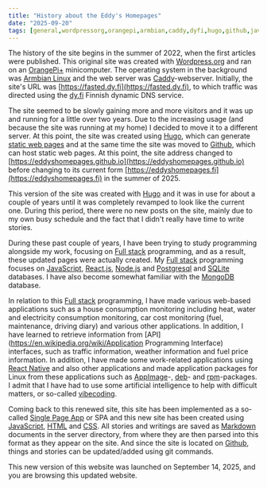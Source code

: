 ```yaml
---
title: "History about the Eddy's Homepages"
date: "2025-09-20"
tags: [general,wordpressorg,orangepi,armbian,caddy,dyfi,hugo,github,javascript,react,nodejs,postgresql,sqlite,mongodb,api,reactnative,appimage,deb,rpm,vibecoding,singlepageapp,html,css,markdown]
---
```


The history of the site begins in the summer of 2022, when the first articles were published. This original site was created with [Wordpress.org](https://wordpress.org/) and ran on an [OrangePi+](https://linux-sunxi.org/Xunlong_Orange_Pi_Plus) minicomputer. The operating system in the background was [Armbian Linux](https://www.armbian.com/) and the web server was [Caddy](https://caddyserver.com/)-webserver. Initially, the site's URL was [https://fasted.dy.fi](https://fasted.dy.fi), to which traffic was directed using the [dy.fi](https://www.dy.fi/) Finnish dynamic DNS service. 

The site seemed to be slowly gaining more and more visitors and it was up and running for a little over two years. Due to the increasing usage (and because the site was running at my home) I decided to move it to a different server. At this point, the site was created using [Hugo](https://gohugo.io/), which can generate [static web pages](https://en.wikipedia.org/wiki/Static_web_page) and at the same time the site was moved to [Github](https://github.com/), which can host static web pages. At this point, the site address changed to [https://eddyshomepages.github.io](https://eddyshomepages.github.io) before changing to its current form [https://eddyshomepages.fi](https://eddyshomepages.fi) in the summer of 2025.

This version of the site was created with [Hugo](https://gohugo.io/) and it was in use for about a couple of years until it was completely revamped to look like the current one. During this period, there were no new posts on the site, mainly due to my own busy schedule and the fact that I didn't really have time to write stories.

During these past couple of years, I have been trying to study programming alongside my work, focusing on [Full stack](https://www.w3schools.com/whatis/whatis_fullstack_js.asp) programming, and as a result, these updated pages were actually created. My [Full stack](https://www.w3schools.com/whatis/whatis_fullstack_js.asp) programming focuses on [JavaScript](https://en.wikipedia.org/wiki/JavaScript), [React.js](https://react.dev/), [Node.js](https://nodejs.org/en) and [Postgresql](https://www.postgresql.org/) and [SQLite](https://sqlite.org/) databases. I have also become somewhat familiar with the [MongoDB](https://www.mongodb.com/) database.

In relation to this [Full stack](https://www.w3schools.com/whatis/whatis_fullstack_js.asp) programming, I have made various web-based applications such as a house consumption monitoring including heat, water and electricity consumption monitoring, car cost monitoring (fuel, maintenance, driving diary) and various other applications. In addition, I have learned to retrieve information from [API](https://en.wikipedia.org/wiki/Application Programming Interface) interfaces, such as traffic information, weather information and fuel price information. In addition, I have made some work-related applications using [React Native](https://reactnative.dev/) and also other applications and made application packages for Linux from these applications such as [AppImage](https://appimage.org/)-, [deb](https://en.wikipedia.org/wiki/Deb_(file_format))- and [rpm](https://en.wikipedia.org/wiki/RPM_Package_Manager)-packages. I admit that I have had to use some artificial intelligence to help with difficult matters, or so-called [vibecoding](https://en.wikipedia.org/wiki/Vibe_coding).

Coming back to this renewed site, this site has been implemented as a so-called [Single Page App](https://en.wikipedia.org/wiki/Single-page_application) or SPA and this new site has been created using [JavaScript](https://en.wikipedia.org/wiki/JavaScript), [HTML](https://en.wikipedia.org/wiki/HTML) and [CSS](https://en.wikipedia.org/wiki/CSS). All stories and writings are saved as [Markdown](https://en.wikipedia.org/wiki/Markdown) documents in the server directory, from where they are then parsed into this format as they appear on the site. And since the site is located on [Github](https://github.com/), things and stories can be updated/added using git commands. 

This new version of this website was launched on September 14, 2025, and you are browsing this updated website.
